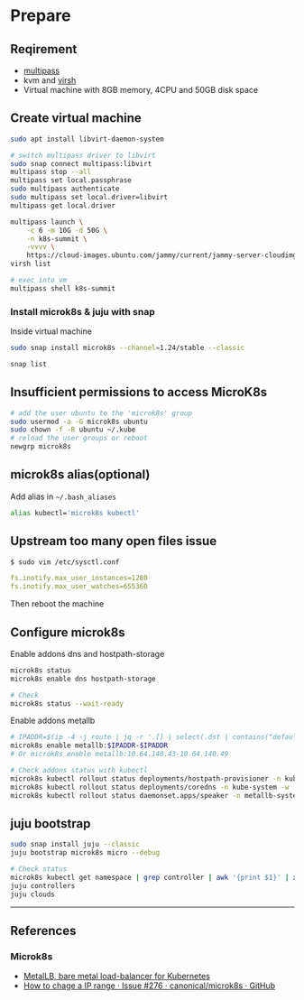 # Prepare

## Reqirement

* [multipass](https://multipass.run/)
* kvm and [virsh](https://www.libvirt.org/manpages/virsh.html)
* Virtual machine with 8GB memory, 4CPU and 50GB disk space

## Create virtual machine

```sh
sudo apt install libvirt-daemon-system

# switch multipass driver to libvirt
sudo snap connect multipass:libvirt
multipass stop --all
multipass set local.passphrase
sudo multipass authenticate
sudo multipass set local.driver=libvirt
multipass get local.driver

multipass launch \
    -c 6 -m 10G -d 50G \
    -n k8s-summit \
    -vvvv \
    https://cloud-images.ubuntu.com/jammy/current/jammy-server-cloudimg-amd64.img
virsh list

# exec into vm
multipass shell k8s-summit
```

### Install microk8s & juju with snap

Inside virtual machine

```sh
sudo snap install microk8s --channel=1.24/stable --classic

snap list
```

## Insufficient permissions to access MicroK8s

```sh
# add the user ubuntu to the 'microk8s' group
sudo usermod -a -G microk8s ubuntu
sudo chown -f -R ubuntu ~/.kube
# reload the user groups or reboot
newgrp microk8s
```

## microk8s alias(optional)

Add alias in `~/.bash_aliases`

```sh
alias kubectl='microk8s kubectl'
```

## Upstream too many open files issue

```sh
$ sudo vim /etc/sysctl.conf
```


```yaml
fs.inotify.max_user_instances=1280
fs.inotify.max_user_watches=655360
```

Then reboot the machine


## Configure microk8s

Enable addons dns and hostpath-storage

```sh
microk8s status
microk8s enable dns hostpath-storage

# Check
microk8s status --wait-ready
```

Enable addons metallb

```sh
# IPADDR=$(ip -4 -j route | jq -r '.[] | select(.dst | contains("default")) | .prefsrc')
microk8s enable metallb:$IPADDR-$IPADDR
# Or microk8s enable metallb:10.64.140.43-10.64.140.49
```

```sh
# Check addons status with kubectl
microk8s kubectl rollout status deployments/hostpath-provisioner -n kube-system -w
microk8s kubectl rollout status deployments/coredns -n kube-system -w
microk8s kubectl rollout status daemonset.apps/speaker -n metallb-system -w
```

## juju bootstrap

```sh
sudo snap install juju --classic
juju bootstrap microk8s micro --debug

# Check status
microk8s kubectl get namespace | grep controller | awk '{print $1}' | xargs microk8s kubectl get all -n
juju controllers
juju clouds
```

---

## References

### Microk8s

* [MetalLB, bare metal load-balancer for Kubernetes](https://metallb.universe.tf/)
* [How to chage a IP range · Issue #276 · canonical/microk8s · GitHub](https://github.com/canonical/microk8s/issues/276#issuecomment-687663776)
